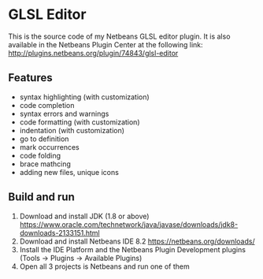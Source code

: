 # GLSL Editor
This is the source code of my Netbeans GLSL editor plugin. It is also available in the Netbeans Plugin Center at the following link: http://plugins.netbeans.org/plugin/74843/glsl-editor

## Features
- syntax highlighting (with customization)
- code completion
- syntax errors and warnings
- code formatting (with customization)
- indentation (with customization)
- go to definition
- mark occurrences
- code folding
- brace mathcing
- adding new files, unique icons

## Build and run
1. Download and install JDK (1.8 or above) https://www.oracle.com/technetwork/java/javase/downloads/jdk8-downloads-2133151.html
2. Download and install Netbeans IDE 8.2 https://netbeans.org/downloads/
3. Install the IDE Platform and the Netbeans Plugin Development plugins (Tools → Plugins → Available Plugins)
4. Open all 3 projects is Netbeans and run one of them